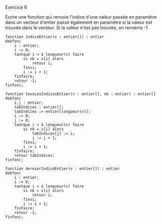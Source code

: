Exercice 6

Ecrire une fonction qui renvoie l'indice d'une valeur passée en paramètre dans un vecteur d'entier passé également en paramètre si la valeur est trouvée dans le vecteur. Si la valeur n'est pas trouvée, on renverra -1.

```
fonction indiceEntier(v : entier[]) : entier
debfonc
	i : entier;
	i := 0;
	tantque i < à longueur(v) faire
		si nb = v[i] alors
			retour i;
		finsi;
		i := i + 1;
	finfaire;
	retour -1;
finfonc;
```

```
fonction tousLesIndicesEntier(v : entier[], nb : entier) : entier[]
debfonc
	i,j : entier;
	tabIndices : entier[];
	tabIndices := entier[longueur(v)];
	i := 0;
	j := 0;
	tantque i < à longueur(v) faire
		si nb = v[i] alors
			tabIndices[j] := i;
			j := j + 1;
		finsi;
		i := i + 1;
	finfaire;
	retour tabIndices;
finfonc;
```

```
fonction dernierIndiceEntier(v : entier[]) : entier
debfonc
	i : entier;
	i := 0;
	tantque i < à longueur(v) faire
		si nb = v[i] alors
			retour i;
		finsi;
		i := i + 1;
	finfaire;
	retour -1;
finfonc;
```
